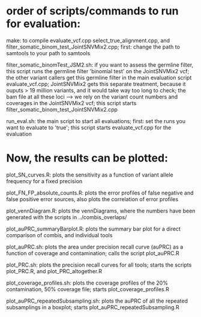 ###
# order of scripts/commands to run for evaluation:
make: to compile evaluate_vcf.cpp select_true_alignment.cpp, and filter_somatic_binom_test_JointSNVMix2.cpp; first: change the path to samtools to your path to samtools

filter_somatic_binomTest_JSM2.sh: if you want to assess the germline filter, this script runs the germline filter 'binomial test' on the JointSNVMix2 vcf; the other variant callers get this germline filter in the main evaluation script evaluate_vcf.cpp; JointSNVMix2 gets this separate treatment, because it ouputs > 19 million variants, and it would take way too long to check; the bam file at all these loci --> we rely on the variant count numbers and coverages in the JointSNVMix2 vcf; this script starts filter_somatic_binom_test_JointSNVMix2.cpp

run_eval.sh: the main script to start all evaluations; first: set the runs you want to evaluate to 'true'; this script starts evaluate_vcf.cpp for the evaluation

###
# Now, the results can be plotted:
plot_SN_curves.R: plots the sensitivity as a function of variant allele frequency for a fixed precision

plot_FN_FP_absolute_counts.R: plots the error profiles of false negative and false positive error sources, also plots the correlation of error profiles

plot_vennDiagram.R:  plots the vennDiagrams, where the numbers have been generated with the scripts in ../combis_overlaps/

plot_auPRC_summaryBarplot.R: plots the summary bar plot for a direct comparison of combis, and individual tools

plot_auPRC.sh: plots the area under precision recall curve (auPRC) as a function of coverage and contamination; calls the script plot_auPRC.R

plot_PRC.sh: plots the precision recall curves for all tools; starts the scripts plot_PRC.R, and plot_PRC_altogether.R

plot_coverage_profiles.sh: plots the coverage profiles of the 20% contamination, 50% coverage file; starts plot_coverage_profiles.R

plot_auPRC_repeatedSubsampling.sh: plots the auPRC of all the repeated subsamplings in a boxplot; starts plot_auPRC_repeatedSubsampling.R

